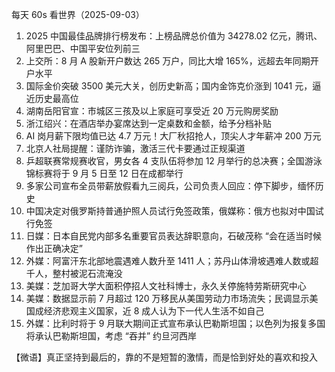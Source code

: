 每天 60s 看世界（2025-09-03）

1. 2025 中国最佳品牌排行榜发布：上榜品牌总价值为 34278.02 亿元，腾讯、阿里巴巴、中国平安位列前三
2. 上交所：8 月 A 股新开户数达 265 万户，同比大增 165%，远超去年同期开户水平
3. 国际金价突破 3500 美元大关，创历史新高；国内金饰克价涨到 1041 元，逼近历史最高位
4. 湖南岳阳官宣：市城区三孩及以上家庭可享受近 20 万元购房奖励
5. 浙江绍兴：在酒店举办宴席达到一定桌数和金额，给予分档补贴
6. AI 岗月薪下限均值已达 4.7 万元！大厂秋招抢人，顶尖人才年薪冲 200 万元
7. 北京人社局提醒：谨防诈骗，激活三代卡要通过正规渠道
8. 乒超联赛常规赛收官，男女各 4 支队伍将参加 12 月举行的总决赛；全国游泳锦标赛将于 9 月 5 日至 12 日在成都举行
9. 多家公司宣布全员带薪放假看九三阅兵，公司负责人回应：停下脚步，缅怀历史
10. 中国决定对俄罗斯持普通护照人员试行免签政策，俄媒称：俄方也拟对中国试行免签
11. 日媒：日本自民党内部多名重要官员表达辞职意向，石破茂称 “会在适当时候作出正确决定”
12. 外媒：阿富汗东北部地震遇难人数升至 1411 人；苏丹山体滑坡遇难人数或超千人，整村被泥石流淹没
13. 美媒：芝加哥大学大面积停招人文社科博士，永久关停施特劳斯研究中心
14. 美媒：数据显示前 7 月超过 120 万移民从美国劳动力市场流失；民调显示美国成经济悲观主义国家，近 8 成人认为下一代人生活不如自己
15. 外媒：比利时将于 9 月联大期间正式宣布承认巴勒斯坦国；以色列为报复多国将承认巴勒斯坦国，考虑 “吞并” 约旦河西岸

【微语】真正坚持到最后的，靠的不是短暂的激情，而是恰到好处的喜欢和投入